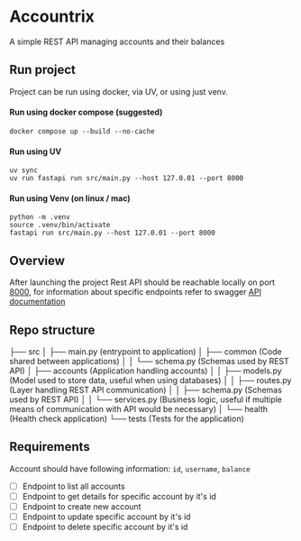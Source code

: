 # Accountrix
A simple REST API managing accounts and their balances

## Run project
Project can be run using docker, via UV, or using just venv.

#### Run using docker compose (suggested)
```shell
docker compose up --build --no-cache
```

#### Run using UV
```shell
uv sync
uv run fastapi run src/main.py --host 127.0.01 --port 8000
```

#### Run using Venv (on linux / mac)
```shell
python -m .venv
source .venv/bin/activate
fastapi run src/main.py --host 127.0.01 --port 8000
```

## Overview
After launching the project Rest API should be reachable locally on port [8000](http://127.0.0.1:8000/api/v1/health/), 
for information about specific endpoints refer to swagger [API documentation](http://127.0.0.1:8000/docs) 

## Repo structure
├── src
│   ├── main.py (entrypoint to application)
│   ├── common (Code shared between applications)
│   │   └── schema.py (Schemas used by REST API)
│   ├── accounts (Application handling accounts)
│   │   ├── models.py (Model used to store data, useful when using databases)
│   │   ├── routes.py (Layer handling REST API communication)
│   │   ├── schema.py (Schemas used by REST API)
│   │   └── services.py (Business logic, useful if multiple means of communication with API would be necessary)
│   └── health (Health check application)
└── tests (Tests for the application)

## Requirements
Account should have following information: `id`, `username`, `balance`
- [ ] Endpoint to list all accounts
- [ ] Endpoint to get details for specific account by it's id
- [ ] Endpoint to create new account
- [ ] Endpoint to update specific account by it's id
- [ ] Endpoint to delete specific account by it's id